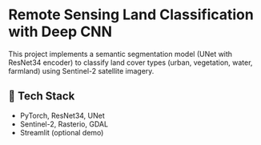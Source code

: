 # Remote Sensing Land Classification with Deep CNN

This project implements a semantic segmentation model (UNet with ResNet34 encoder) to classify land cover types (urban, vegetation, water, farmland) using Sentinel-2 satellite imagery.

## 🔧 Tech Stack
- PyTorch, ResNet34, UNet
- Sentinel-2, Rasterio, GDAL
- Streamlit (optional demo)